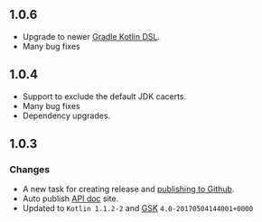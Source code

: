 ## 1.0.6

- Upgrade to newer [Gradle Kotlin DSL](https://github.com/gradle/kotlin-dsl).
- Many bug fixes

## 1.0.4

- Support to exclude the default JDK cacerts.
- Many bug fixes
- Dependency upgrades.

## 1.0.3

### Changes

* A new task for creating release and [publishing to Github](https://help.github.com/articles/creating-releases/).
* Auto publish [API doc](https://sureshg.github.io/InstallCerts/) site.
* Updated to `Kotlin 1.1.2-2` and [GSK](https://github.com/gradle/gradle-script-kotlin) `4.0-20170504144001+0000`